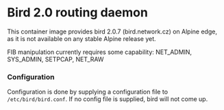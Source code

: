 # Bird 2.0 routing daemon

This container image provides bird 2.0.7 (bird.network.cz) on Alpine edge, as
it is not available on any stable Alpine release yet.


FIB manipulation currently requires some capability:
	NET_ADMIN, SYS_ADMIN, SETPCAP, NET_RAW

### Configuration

Configuration is done by supplying a configuration file to
`/etc/bird/bird.conf`.  If no config file is supplied, bird will not come up.
